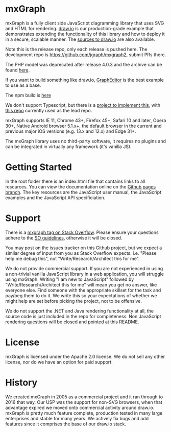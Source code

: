 mxGraph
=======

mxGraph is a fully client side JavaScript diagramming library that uses SVG and HTML for rendering. [draw.io](https://www.draw.io) is our production-grade example that demonstrates extending the functionality of this library and how to deploy it in a secure, scalable manner. The [sources to draw.io](https://github.com/jgraph/draw.io) are also available.

Note this is the release repo, only each release is pushed here. The development repo is https://github.com/jgraph/mxgraph2,  submit PRs there.

The PHP model was deprecated after release 4.0.3 and the archive can be found [here](https://github.com/jgraph/mxgraph-php).

If you want to build something like draw.io, [GraphEditor](https://jgraph.github.io/mxgraph/javascript/examples/grapheditor/www/index.html) is the best example to use as a base.

The npm build is [here](https://www.npmjs.com/package/mxgraph)

We don't support Typescript, but there is a [project to implement this](https://github.com/process-analytics/mxgraph-road-to-DefinitelyTyped), with [this repo](https://github.com/hungtcs/mxgraph-type-definitions) currently used as the lead repo.

mxGraph supports IE 11, Chrome 43+, Firefox 45+, Safari 10 and later, Opera 30+, Native Android browser 5.1.x+, the default browser in the current and previous major iOS versions (e.g. 13.x and 12.x) and Edge 31+.

The mxGraph library uses no third-party software, it requires no plugins and can be integrated in virtually any framework (it's vanilla JS).

Getting Started
===============

In the root folder there is an index.html file that contains links to all resources. You can view the documentation online on the [Github pages branch](https://jgraph.github.io/mxgraph/). The key resources are the JavaScript user manual, the JavaScript examples and the JavaScript API specificiation.

Support
=======

There is a [mxgraph tag on Stack Overflow](http://stackoverflow.com/questions/tagged/mxgraph). Please ensure your questions adhere to the [SO guidelines](http://stackoverflow.com/help/on-topic), otherwise it will be closed.

You may post on the issues tracker on this Github project, but we expect a similar degree of input from you as Stack Overflow expects. i.e. "Please help me debug this", not "Write/Research/Architect this for me".

We do not provide commercial support. If you are not experienced in using a non-trivial vanilla JavaScript library in a web application, you will struggle using mxGraph. Writing "I am new to JavaScript" followed by "Write/Research/Architect this for me" will mean you get no answer, like everyone else. Find someone with the appropriate skillset for the task and pay/beg them to do it. We write this so your expectations of whether we might help are set before picking the project, not to be offensive.

We do not support the .NET and Java rendering functionality at all, the source code is just included in the repo for completeness. Non JavaScript rendering questions will be closed and pointed at this README.

License
=======

mxGraph is licensed under the Apache 2.0 license. We do not sell any other license, nor do we have an option for paid support.

History
=======

We created mxGraph in 2005 as a commercial project and it ran through to 2016 that way. Our USP was the support for non-SVG browsers, when that advantage expired we moved onto commercial activity around draw.io. mxGraph is pretty much feature complete, production tested in many large enterprises and stable for many years. We actively fix bugs and add features since it comprises the base of our draw.io stack.
